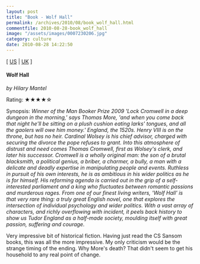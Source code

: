 ```yaml
---
layout: post
title: "Book - Wolf Hall"
permalink: /archives/2010/08/book_wolf_hall.html
commentfile: 2010-08-28-book_wolf_hall
image: "/assets/images/0007230206.jpg"
category: culture
date: 2010-08-28 14:22:50
---
```


\[ [US](http://www.amazon.com/o/asin/0007230206) | [UK](http://www.amazon.co.uk/o/asin/0007230206) \]

#### Wolf Hall

<em>by Hilary Mantel</em>

Rating: ★★★★☆

<div class="book_synopsis" markdown="1">
Synopsis: <em> Winner of the Man Booker Prize 2009 'Lock Cromwell in a deep dungeon in the morning,' says Thomas More, 'and when you come back that night he'll be sitting on a plush cushion eating larks' tongues, and all the gaolers will owe him money.' England, the 1520s. Henry VIII is on the throne, but has no heir. Cardinal Wolsey is his chief advisor, charged with securing the divorce the pope refuses to grant. Into this atmosphere of distrust and need comes Thomas Cromwell, first as Wolsey's clerk, and later his successor. Cromwell is a wholly original man: the son of a brutal blacksmith, a political genius, a briber, a charmer, a bully, a man with a delicate and deadly expertise in manipulating people and events. Ruthless in pursuit of his own interests, he is as ambitious in his wider politics as he is for himself. His reforming agenda is carried out in the grip of a self-interested parliament and a king who fluctuates between romantic passions and murderous rages. From one of our finest living writers, 'Wolf Hall' is that very rare thing: a truly great English novel, one that explores the intersection of individual psychology and wider politics. With a vast array of characters, and richly overflowing with incident, it peels back history to show us Tudor England as a half-made society, moulding itself with great passion, suffering and courage. </em>
</div>

Very impressive bit of historical fiction. Having just read the CS Sansom books, this was all the more impressive. My only criticism would be the strange timing of the ending. Why More's death? That didn't seem to get his household to any real point of change.
